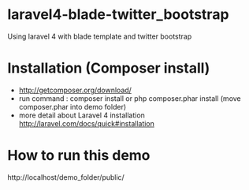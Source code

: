 laravel4-blade-twitter_bootstrap
================================

Using laravel 4 with blade template and twitter bootstrap

Installation (Composer install)
===============================

- http://getcomposer.org/download/
- run command : composer install or php composer.phar install (move composer.phar into demo folder)
- more detail about Laravel 4 installation http://laravel.com/docs/quick#installation

How to run this demo
====================

http://localhost/demo_folder/public/
